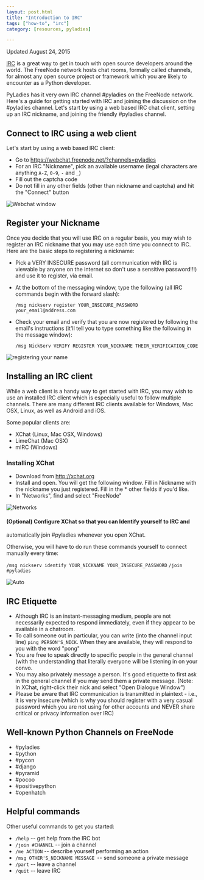 ```yaml
---
layout: post.html
title: "Introduction to IRC"
tags: ["how-to", "irc"]
category: [resources, pyladies]

---
```

Updated August 24, 2015

[IRC](http://en.wikipedia.org/wiki/Internet_Relay_Chat) is a great way to get
in touch with open source developers around the world. The FreeNode network
hosts chat rooms, formally called channels, for almost any open source project
or framework which you are likely to encounter as a Python developer.

PyLadies has it very own IRC channel #pyladies on the FreeNode network. Here's
a guide for getting started with IRC and joining the discussion on the #pyladies
channel. Let's start by using a web based IRC chat client, setting up an IRC
nickname, and joining the friendly #pyladies channel.


## Connect to IRC using a web client

Let's start by using a web based IRC client:

  * Go to https://webchat.freenode.net/?channels=pyladies
  * For an IRC "Nickname", pick an available username (legal characters are
    anything <code>A-Z</code>, <code>0-9</code>, <code>-</code> and <code>_</code>)
  * Fill out the captcha code
  * Do not fill in any other fields (other than nickname and captcha) and hit
    the "Connect" button

![Webchat window](https://dl.dropboxusercontent.com/u/39730/freenode0.PNG)


## Register your Nickname

Once you decide that you will use IRC on a regular basis, you may wish to
register an IRC nickname that you may use each time you connect to IRC. Here
are the basic steps to registering a nickname:

* Pick a VERY INSECURE password (all communication with IRC is viewable by
  anyone on the internet so don't use a sensitive password!!!) and use it to
  register, via email.
* At the bottom of the messaging window, type the following (all IRC commands
  begin with the forward slash):

    `/msg nickserv register YOUR_INSECURE_PASSWORD your_email@address.com`

* Check your email and verify that you are now registered by following the
  email's instructions (it'll tell you to type something like the following
  in the message window):

    `/msg NickServ VERIFY REGISTER YOUR_NICKNAME THEIR_VERIFICATION_CODE`

![registering your name](https://dl.dropboxusercontent.com/u/39730/freenode1.PNG)


## Installing an IRC client

While a web client is a handy way to get started with IRC, you may wish to use
an installed IRC client which is especially useful to follow multiple channels.
There are many different IRC clients available for Windows, Mac OSX, Linux, as
well as Android and iOS.

Some popular clients are:
  * XChat (Linux, Mac OSX, Windows)
  * LimeChat (Mac OSX)
  * mIRC (Windows)

### Installing XChat

* Download from http://xchat.org
* Install and open. You will get the following window. Fill in Nickname with
  the nickname you just registered. Fill in the * other fields if you'd like.
* In "Networks", find and select "FreeNode"

![Networks](https://dl.dropboxusercontent.com/u/39730/freenode2.PNG)

#### (Optional) Configure XChat so that you can Identify yourself to IRC and
automatically join #pyladies whenever you open XChat.

Otherwise, you will have to do run these commands yourself to connect manually
every time:

`/msg nickserv identify YOUR_NICKNAME YOUR_INSECURE_PASSWORD`
`/join #pyladies`


![Auto](https://dl.dropboxusercontent.com/u/39730/freenode3.PNG)


## IRC Etiquette

* Although IRC is an instant-messaging medium, people are not necessarily
  expected to respond immediately, even if they appear to be available in a
  chatroom.
* To call someone out in particular, you can write (into the channel input line)
  `ping PERSON'S_NICK`. When they are available, they will respond to you with
  the word "pong"
* You are free to speak directly to specific people in the general channel
  (with the understanding that literally everyone will be listening in on your
  convo.
* You may also privately message a person. It's good etiquette to first ask in
  the general channel if you may send them a private message. (Note: In XChat,
  right-click their nick and select "Open Dialogue Window")
* Please be aware that IRC communication is transmitted in plaintext - i.e., it
  is very insecure (which is why you should register with a very casual
  password which you are not using for other accounts and NEVER share critical
  or privacy information over IRC)


## Well-known Python Channels on FreeNode
* #pyladies
* #python
* #pycon
* #django
* #pyramid
* #pocoo
* #positivepython
* #openhatch


## Helpful commands

Other useful commands to get you started:

* `/help` -- get help from the IRC bot
* `/join #CHANNEL` -- join a channel
* `/me ACTION` -- describe yourself performing an action
* `/msg OTHER'S_NICKNAME MESSAGE `-- send someone a private message
* `/part` -- leave a channel
* `/quit` -- leave IRC
